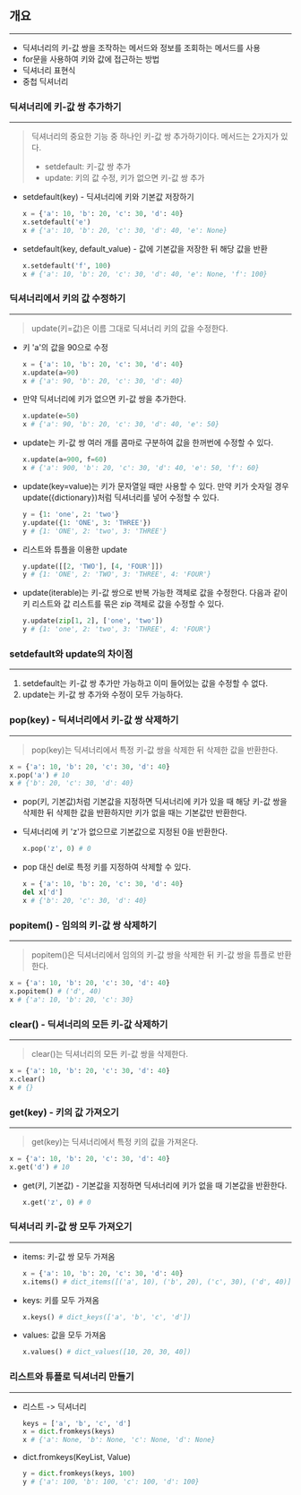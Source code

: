 ## 개요

---

-   딕셔너리의 키-값 쌍을 조작하는 메서드와 정보를 조회하는 메서드를 사용
-   for문을 사용하여 키와 값에 접근하는 방법
-   딕셔너리 표현식
-   중첩 딕셔너리 



### 딕셔너리에 키-값 쌍 추가하기

---

>   딕셔너리의 중요한 기능 중 하나인 키-값 쌍 추가하기이다. 메서드는 2가지가 있다.
>
>   -   setdefault: 키-값 쌍 추가
>   -   update: 키의 값 수정, 키가 없으면 키-값 쌍 추가

-   setdefault(key) - 딕셔너리에 키와 기본값 저장하기

    ```python
    x = {'a': 10, 'b': 20, 'c': 30, 'd': 40}
    x.setdefault('e')
    x # {'a': 10, 'b': 20, 'c': 30, 'd': 40, 'e': None}
    ```

-   setdefault(key, default_value) - 값에 기본값을 저장한 뒤 해당 값을 반환

    ```python
    x.setdefault('f', 100)
    x # {'a': 10, 'b': 20, 'c': 30, 'd': 40, 'e': None, 'f': 100}
    ```

    

### 딕셔너리에서 키의 값 수정하기

---

>   update(키=값)은 이름 그대로 딕셔너리 키의 값을 수정한다.

-   키 'a'의 값을 90으로 수정

    ```python
    x = {'a': 10, 'b': 20, 'c': 30, 'd': 40}
    x.update(a=90)
    x # {'a': 90, 'b': 20, 'c': 30, 'd': 40}
    ```

-   만약 딕셔너리에 키가 없으면 키-값 쌍을 추가한다.

    ```python
    x.update(e=50)
    x # {'a': 90, 'b': 20, 'c': 30, 'd': 40, 'e': 50}
    ```

-   update는 키-값 쌍 여러 개를 콤마로 구분하여 값을 한꺼번에 수정할 수 있다.

    ```python
    x.update(a=900, f=60)
    x # {'a': 900, 'b': 20, 'c': 30, 'd': 40, 'e': 50, 'f': 60}
    
    ```

-   update(key=value)는 키가 문자열일 때만 사용할 수 있다. 만약 키가 숫자일 경우 update({dictionary})처럼 딕셔너리를 넣어 수정할 수 있다.

    ```python
    y = {1: 'one', 2: 'two'}
    y.update({1: 'ONE', 3: 'THREE'})
    y # {1: 'ONE', 2: 'two', 3: 'THREE'}
    ```

-   리스트와 튜플을 이용한 update

    ```python
    y.update([[2, 'TWO'], [4, 'FOUR']])
    y # {1: 'ONE', 2: 'TWO', 3: 'THREE', 4: 'FOUR'}
    ```

-   update(iterable)는 키-값 쌍으로 반복 가능한 객체로 값을 수정한다.
    다음과 같이 키 리스트와 값 리스트를 묶은 zip 객체로 값을 수정할 수 있다.

    ```python
    y.update(zip[1, 2], ['one', 'two'])
    y # {1: 'one', 2: 'two', 3: 'THREE', 4: 'FOUR'}
    ```

    

### setdefault와 update의 차이점

---

1.   setdefault는 키-값 쌍 추가만 가능하고 이미 들어있는 값을 수정할 수 없다.
2.   update는 키-값 쌍 추가와 수정이 모두 가능하다.



### pop(key) - 딕셔너리에서 키-값 쌍 삭제하기

---

>   pop(key)는 딕셔너리에서 특정 키-값 쌍을 삭제한 뒤 삭제한 값을 반환한다.

```python
x = {'a': 10, 'b': 20, 'c': 30, 'd': 40}
x.pop('a') # 10
x # {'b': 20, 'c': 30, 'd': 40}
```

-   pop(키, 기본값)처럼 기본값을 지정하면 딕셔너리에 키가 있을 때 해당 키-값 쌍을 삭제한 뒤 삭제한 값을 반환하지만 키가 없을 때는 기본값만 반환한다.

-   딕셔너리에 키 'z'가 없으므로 기본값으로 지정된 0을 반환한다.

    ```python
    x.pop('z', 0) # 0
    ```

-   pop 대신 del로 특정 키를 지정하여 삭제할 수 있다.

    ```python
    x = {'a': 10, 'b': 20, 'c': 30, 'd': 40}
    del x['d']
    x # {'b': 20, 'c': 30, 'd': 40}
    ```



### popitem() - 임의의 키-값 쌍 삭제하기

---

>   popitem()은 딕셔너리에서 임의의 키-값 쌍을 삭제한 뒤 키-값 쌍을 튜플로 반환한다.

```python
x = {'a': 10, 'b': 20, 'c': 30, 'd': 40}
x.popitem() # ('d', 40)
x # {'a': 10, 'b': 20, 'c': 30}
```



### clear() - 딕셔너리의 모든 키-값 삭제하기

---

>   clear()는 딕셔너리의 모든 키-값 쌍을 삭제한다. 

```python
x = {'a': 10, 'b': 20, 'c': 30, 'd': 40}
x.clear()
x # {}
```



### get(key) - 키의 값 가져오기

---

>   get(key)는 딕셔너리에서 특정 키의 값을 가져온다.

```python
x = {'a': 10, 'b': 20, 'c': 30, 'd': 40}
x.get('d') # 10
```

-   get(키, 기본값) - 기본값을 지정하면 딕셔너리에 키가 없을 때 기본값을 반환한다.

    ```python
    x.get('z', 0) # 0
    ```

    

### 딕셔너리 키-값 쌍 모두 가져오기

---

-   items: 키-값 쌍 모두 가져옴

    ```python
    x = {'a': 10, 'b': 20, 'c': 30, 'd': 40}
    x.items() # dict_items([('a', 10), ('b', 20), ('c', 30), ('d', 40)])
    ```

-   keys: 키를 모두 가져옴

    ```python
    x.keys() # dict_keys(['a', 'b', 'c', 'd'])
    ```

-   values: 값을 모두 가져옴

    ```python
    x.values() # dict_values([10, 20, 30, 40])
    ```

    

### 리스트와 튜플로 딕셔너리 만들기

---

-   리스트 -> 딕셔너리

    ```python
    keys = ['a', 'b', 'c', 'd']
    x = dict.fromkeys(keys)
    x # {'a': None, 'b': None, 'c': None, 'd': None}
    ```

-   dict.fromkeys(KeyList, Value)

    ```python
    y = dict.fromkeys(keys, 100)
    y # {'a': 100, 'b': 100, 'c': 100, 'd': 100}
    ```

    